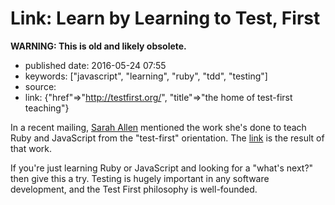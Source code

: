 Link: Learn by Learning to Test, First
======================================

**WARNING: This is old and likely obsolete.**

-   published date: 2016-05-24 07:55
-   keywords: \[\"javascript\", \"learning\", \"ruby\", \"tdd\", \"testing\"\]
-   source:
-   link: {\"href\"=\>\"<http://testfirst.org/>\", \"title\"=\>\"the home of test-first teaching\"}

In a recent mailing, [Sarah Allen](http://www.ultrasaurus.com/) mentioned the work she\'s done to teach Ruby and JavaScript from the \"test-first\" orientation. The [link](%7B%7Bpage.link.href%7D%7D) is the result of that work.

If you\'re just learning Ruby or JavaScript and looking for a \"what\'s next?\" then give this a try. Testing is hugely important in any software development, and the Test First philosophy is well-founded.
